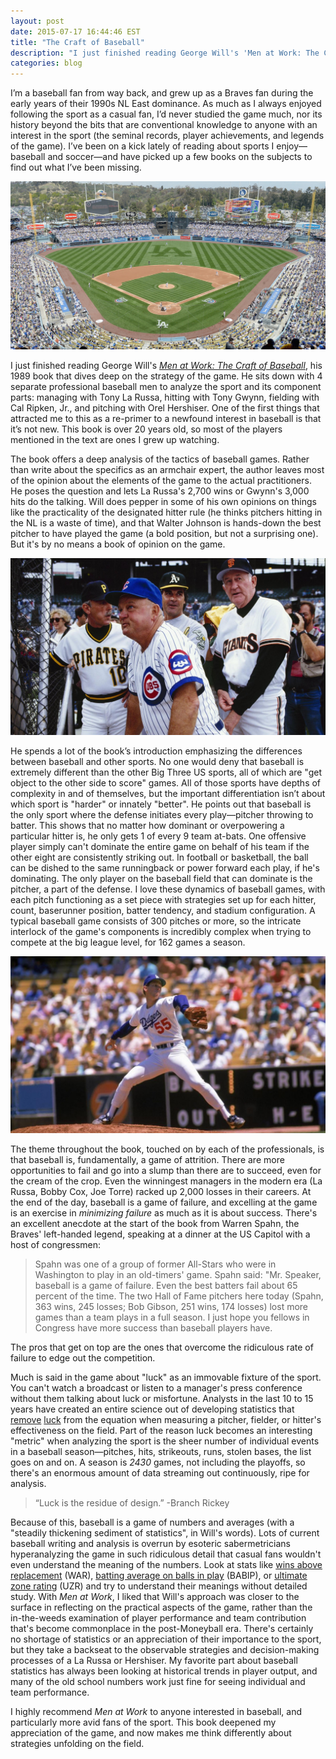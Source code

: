 ```yaml
---
layout: post
date: 2015-07-17 16:44:46 EST
title: "The Craft of Baseball"
description: "I just finished reading George Will's 'Men at Work: The Craft of Baseball', his 1989 book that dives deep on the strategy of the game. He sits down with 4 separate professional baseball men to analyze the sport and its component parts: managing with Tony La Russa, hitting with Tony Gwynn, fielding with Cal Ripken, Jr., and pitching with Orel Hershiser."
categories: blog
---
```


I’m a baseball fan from way back, and grew up as a Braves fan during the early years of their 1990s NL East dominance. As much as I always enjoyed following the sport as a casual fan, I’d never studied the game much, nor its history beyond the bits that are conventional knowledge to anyone with an interest in the sport (the seminal records, player achievements, and legends of the game). I’ve been on a kick lately of reading about sports I enjoy&mdash;baseball and soccer&mdash;and have picked up a few books on the subjects to find out what I’ve been missing.

![Dodger Stadium](/images/post-images/dodger-stadium.jpg)

I just finished reading George Will's _[Men at Work: The Craft of Baseball](https://www.goodreads.com/book/show/7932941-men-at-work)_, his 1989 book that dives deep on the strategy of the game. He sits down with 4 separate professional baseball men to analyze the sport and its component parts: managing with Tony La Russa, hitting with Tony Gwynn, fielding with Cal Ripken, Jr., and pitching with Orel Hershiser. One of the first things that attracted me to this as a re-primer to a newfound interest in baseball is that it’s not new. This book is over 20 years old, so most of the players mentioned in the text are ones I grew up watching.

The book offers a deep analysis of the tactics of baseball games. Rather than write about the specifics as an armchair expert, the author leaves most of the opinion about the elements of the game to the actual practitioners. He poses the question and lets La Russa's 2,700 wins or Gwynn's 3,000 hits do the talking. Will does pepper in some of his own opinions on things like the practicality of the designated hitter rule (he thinks pitchers hitting in the NL is a waste of time), and that Walter Johnson is hands-down the best pitcher to have played the game (a bold position, but not a surprising one). But it's by no means a book of opinion on the game.

![Baseball men](/images/post-images/baseball-men.jpg)

He spends a lot of the book’s introduction emphasizing the differences between baseball and other sports. No one would deny that baseball is extremely different than the other Big Three US sports, all of which are "get object to the other side to score" games. All of those sports have depths of complexity in and of themselves, but the important differentiation isn’t about which sport is "harder" or innately "better". He points out that baseball is the only sport where the defense initiates every play&mdash;pitcher throwing to batter. This shows that no matter how dominant or overpowering a particular hitter is, he only gets 1 of every 9 team at-bats. One offensive player simply can't dominate the entire game on behalf of his team if the other eight are consistently striking out. In football or basketball, the ball can be dished to the same runningback or power forward each play, if he's dominating. The only player on the baseball field that can dominate is the pitcher, a part of the defense. I love these dynamics of baseball games, with each pitch functioning as a set piece with strategies set up for each hitter, count, baserunner position, batter tendency, and stadium configuration. A typical baseball game consists of 300 pitches or more, so the intricate interlock of the game's components is incredibly complex when trying to compete at the big league level, for 162 games a season.

![Orel Hershiser](/images/post-images/orel-herschiser.jpg)

The theme throughout the book, touched on by each of the professionals, is that baseball is, fundamentally, a game of attrition. There are more opportunities to fail and go into a slump than there are to succeed, even for the cream of the crop. Even the winningest managers in the modern era (La Russa, Bobby Cox, Joe Torre) racked up 2,000 losses in their careers. At the end of the day, baseball is a game of failure, and excelling at the game is an exercise in _minimizing failure_ as much as it is about success. There's an excellent anecdote at the start of the book from Warren Spahn, the Braves' left-handed legend, speaking at a dinner at the US Capitol with a host of congressmen:

>Spahn was one of a group of former All-Stars who were in Washington to play in an old-timers' game. Spahn said: "Mr. Speaker, baseball is a game of failure. Even the best batters fail about 65 percent of the time. The two Hall of Fame pitchers here today (Spahn, 363 wins, 245 losses; Bob Gibson, 251 wins, 174 losses) lost more games than a team plays in a full season. I just hope you fellows in Congress have more success than baseball players have.

The pros that get on top are the ones that overcome the ridiculous rate of failure to edge out the competition.

Much is said in the game about "luck" as an immovable fixture of the sport. You can't watch a broadcast or listen to a manager's press conference without them talking about luck or misfortune. Analysts in the last 10 to 15 years have created an entire science out of developing statistics that [remove](https://en.wikipedia.org/wiki/Batting_average_on_balls_in_play) [luck](https://en.wikipedia.org/wiki/Defense_independent_pitching_statistics) from the equation when measuring a pitcher, fielder, or hitter's effectiveness on the field. Part of the reason luck becomes an interesting "metric" when analyzing the sport is the sheer number of individual events in a baseball season&mdash;pitches, hits, strikeouts, runs, stolen bases, the list goes on and on. A season is _2430_ games, not including the playoffs, so there's an enormous amount of data streaming out continuously, ripe for analysis.

>“Luck is the residue of design.” -Branch Rickey

Because of this, baseball is a game of numbers and averages (with a "steadily thickening sediment of statistics", in Will's words). Lots of current baseball writing and analysis is overrun by esoteric sabermetricians hyperanalyzing the game in such ridiculous detail that casual fans wouldn't even understand the meaning of the numbers. Look at stats like [wins above replacement](http://www.fangraphs.com/library/misc/war/) (WAR), [batting average on balls in play](http://www.fangraphs.com/library/offense/babip/) (BABIP), or [ultimate zone rating](http://www.fangraphs.com/library/defense/uzr/) (UZR) and try to understand their meanings without detailed study. With _Men at Work_, I liked that Will's approach was closer to the surface in reflecting on the practical aspects of the game, rather than the in-the-weeds examination of player performance and team contribution that's become commonplace in the post-Moneyball era. There's certainly no shortage of statistics or an appreciation of their importance to the sport, but they take a backseat to the observable strategies and decision-making processes of a La Russa or Hershiser. My favorite part about baseball statistics has always been looking at historical trends in player output, and many of the old school numbers work just fine for seeing individual and team performance.

I highly recommend _Men at Work_ to anyone interested in baseball, and particularly more avid fans of the sport. This book deepened my appreciation of the game, and now makes me think differently about strategies unfolding on the field.
